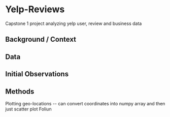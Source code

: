 # Yelp-Reviews
Capstone 1 project analyzing yelp user, review and business data

## Background / Context

## Data

## Initial Observations

## Methods
Plotting geo-locations -- can convert coordinates into numpy array and then just scatter plot
Foliun
